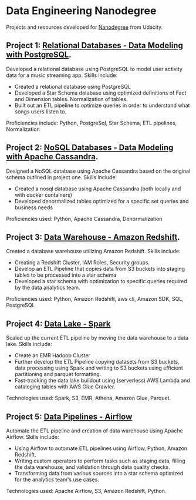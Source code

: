 # Data Engineering Nanodegree

Projects and resources developed for [Nanodegree](https://www.udacity.com/course/data-engineer-nanodegree--nd027) from Udacity.

## Project 1: [Relational Databases - Data Modeling with PostgreSQL](https://github.com/uallu/Data-Engineering/tree/master/1.%20Data%20Modeling%20-%20Postgres).
Developed a relational database using PostgreSQL to model user activity data for a music streaming app. Skills include:
* Created a relational database using PostgreSQL
* Developed a Star Schema database using optimized definitions of Fact and Dimension tables. Normalization of tables.
* Built out an ETL pipeline to optimize queries in order to understand what songs users listen to.

Proficiencies include: Python, PostgreSql, Star Schema, ETL pipelines, Normalization


## Project 2: [NoSQL Databases - Data Modeling with Apache Cassandra](https://github.com/uallu/Data-Engineering/tree/master/2.%20Data%20Modeling%20-%20Cassandra).
Designed a NoSQL database using Apache Cassandra based on the original schema outlined in project one. Skills include:
* Created a nosql database using Apache Cassandra (both locally and with docker containers)
* Developed denormalized tables optimized for a specific set queries and business needs

Proficiencies used: Python, Apache Cassandra, Denormalization


## Project 3: [Data Warehouse - Amazon Redshift](https://github.com/uallu/Data-Engineering/tree/master/3.%20Data%20Warehouse%20).
Created a database warehouse utilizing Amazon Redshift. Skills include:
* Creating a Redshift Cluster, IAM Roles, Security groups.
* Develop an ETL Pipeline that copies data from S3 buckets into staging tables to be processed into a star schema
* Developed a star schema with optimization to specific queries required by the data analytics team.

Proficiencies used: Python, Amazon Redshift, aws cli, Amazon SDK, SQL, PostgreSQL

## Project 4: [Data Lake - Spark](https://github.com/uallu/Data-Engineering/tree/master/4.%20Data%20Lake%20-%20Spark)
Scaled up the current ETL pipeline by moving the data warehouse to a data lake. Skills include:
* Create an EMR Hadoop Cluster
* Further develop the ETL Pipeline copying datasets from S3 buckets, data processing using Spark and writing to S3 buckets using efficient partitioning and parquet formatting.
* Fast-tracking the data lake buildout using (serverless) AWS Lambda and cataloging tables with AWS Glue Crawler.

Technologies used: Spark, S3, EMR, Athena, Amazon Glue, Parquet.

## Project 5: [Data Pipelines - Airflow](https://github.com/uallu/Data-Engineering/tree/master/5.%20Production%20Pipelines%20-%20Airflow)
Automate the ETL pipeline and creation of data warehouse using Apache Airflow. Skills include:
* Using Airflow to automate ETL pipelines using Airflow, Python, Amazon Redshift.
* Writing custom operators to perform tasks such as staging data, filling the data warehouse, and validation through data quality checks.
* Transforming data from various sources into a star schema optimized for the analytics team's use cases.

Technologies used: Apache Airflow, S3, Amazon Redshift, Python.
